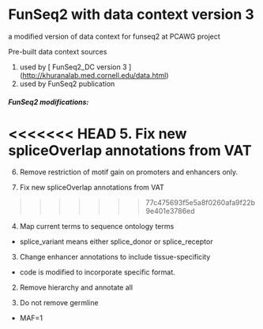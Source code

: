 # FunSeq2 with data context version 3
a modified version of data context for funseq2 at PCAWG project

Pre-built data context sources
 1. used by [ FunSeq2_DC version 3 ] (http://khuranalab.med.cornell.edu/data.html)
 2. used by FunSeq2 publication 

##### FunSeq2 modifications:
<<<<<<< HEAD
5. Fix new spliceOverlap annotations from VAT 
=======
6. Remove restriction of motif gain on promoters and enhancers only.  

5. Fix new spliceOverlap annotations from VAT
>>>>>>> 77c475693f5e5a8f0260afa9f22b9e401e3786ed

4. Map current terms to sequence ontology terms
  * splice_variant means either splice_donor or splice_receptor
 
3. Change enhancer annotations to include tissue-specificity
  * code is modified to incorporate specific format.
 
2. Remove hierarchy and annotate all
 
1. Do not remove germline
  * MAF=1

